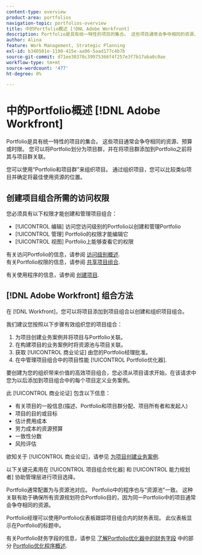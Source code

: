 ```yaml
---
content-type: overview
product-area: portfolios
navigation-topic: portfolios-overview
title: 中的Portfolio概述 [!DNL Adobe Workfront]
description: Portfolio是具有统一特性的项目的集合。 这些项目通常会争夺相同的资源、预算或时限。 您可以将Portfolio划分为项目群，并在将项目群添加到Portfolio之前将其与项目群关联。
author: Alina
feature: Work Management, Strategic Planning
exl-id: b340501e-1190-415e-aa96-5aad177c4b7b
source-git-commit: d71ee30378c39975366f4f257e3f7b17aba0c0ae
workflow-type: tm+mt
source-wordcount: '477'
ht-degree: 0%

---
```


# 中的Portfolio概述 [!DNL Adobe Workfront]

<!-- Audited: 1/2024 -->

Portfolio是具有统一特性的项目的集合。 这些项目通常会争夺相同的资源、预算或时限。 您可以将Portfolio划分为项目群，并在将项目群添加到Portfolio之前将其与项目群关联。

您可以使用“Portfolio和项目群”来组织项目。 通过组织项目，您可以比较类似项目并确定将最佳使用资源的位置。

## 创建项目组合所需的访问权限

您必须具有以下权限才能创建和管理项目组合：

* [!UICONTROL 编辑] 访问您访问级别的Portfolio以创建和管理Portfolio
* [!UICONTROL 管理] Portfolio的权限才能编辑它
* [!UICONTROL 视图] Portfolio上能够查看它的权限

有关访问Portfolio的信息，请参阅 [访问级别概述](../../../administration-and-setup/add-users/access-levels-and-object-permissions/access-levels-overview.md).\
有关Portfolio权限的信息，请参阅 [共享项目组合](../../../workfront-basics/grant-and-request-access-to-objects/share-a-portfolio..md).

有关使用程序的信息，请参阅 [创建项目](../../../manage-work/portfolios/create-and-manage-programs/create-program.md).

## [!DNL Adobe Workfront] 组合方法

在 [!DNL Workfront]，您可以将项目添加到项目组合以创建和组织项目组合。

我们建议您按照以下步骤有效组织您的项目组合：

1. 为项目创建业务案例并将项目与Portfolio关联。
1. 在构建项目的业务案例时将资源池与项目关联。
1. 获取 [!UICONTROL 商业论证] 由您的Portfolio经理批准。
1. 在中管理项目组合中的项目性能 [!UICONTROL Portfolio优化器].

要创建为您的组织带来价值的高效项目组合，您必须从项目请求开始，在该请求中您为以后添加到项目组合中的每个项目定义业务案例。

此 [!UICONTROL 商业论证] 包含以下信息：

* 有关项目的一般信息(描述、Portfolio和项目群分配、项目所有者和发起人)
* 项目的目的或目标
* 估计费用成本
* 劳力成本的资源预算
* 一致性分数
* 风险评估

欲知关于 [!UICONTROL 商业论证]，请参见 [为项目创建业务案例](../../../manage-work/projects/define-a-business-case/create-business-case.md).

以下关键元素用在 [!UICONTROL 项目组合优化器] 和 [!UICONTROL 能力规划者] 协助管理层进行项目选择。

Portfolio通常配置为与资源池对应。 Portfolio中的程序也与“资源池”一致。 这种关联有助于确保所有资源规划符合Portfolio目的，因为同一Portfolio中的项目通常会争夺相同的资源。

Portfolio经理可以使用Portfolio仪表板跟踪项目组合内的财务表现。 此仪表板显示在Portfolio的标题中。

有关Portfolio财务字段的信息，请参见 [了解Portfolio优化器中的财务字段](../../../manage-work/portfolios/portfolio-optimizer/portfolio-optimizer-overview.md#financial-fieds-subsection) 中的部分 [Portfolio优化程序概述](../../../manage-work/portfolios/portfolio-optimizer/portfolio-optimizer-overview.md).
